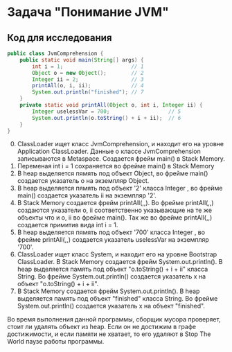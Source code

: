 ﻿# Задача "Понимание JVM"


## Код для исследования
```java
public class JvmComprehension {
    public static void main(String[] args) {
        int i = 1;                      // 1
        Object o = new Object();        // 2
        Integer ii = 2;                 // 3
        printAll(o, i, ii);             // 4
        System.out.println("finished"); // 7
    }
    private static void printAll(Object o, int i, Integer ii) {
        Integer uselessVar = 700;                   // 5
        System.out.println(o.toString() + i + ii);  // 6
    }
}
```

0. ClassLoader ищет класс JvmComprehension, и находит его на уровне Application ClassLoader. Данные о классе JvmComprehension записываются в Metaspace. Создается фрейм main() в Stack Memory.
1. Переменая int i = 1 сохраняется во фрейме main() в Stack Memory
2. В heap выделяется пямять под объект Object, во фрейме main() создается указатель o на экземпляр Object.
3. В heap выделяется пямять под объект '2' класса Integer , во фрейме main() создается указатель ii на экземпляр '2'.
4. В Stack Memory создается фрейм printAll(,,). Во фрейме printAll(,,) создаются указатели o, ii соответственно указывающие на те же объекты что и o, ii во фрейме main(). Так же во фрейме printAll(,,) создается примитив вида int i = 1.
5. В heap выделяется пямять под объект '700' класса Integer , во фрейме printAll(,,) создается указатель uselessVar на экземпляр '700'. 
6. ClassLoader ищет класс System, и находит его на уровне Bootstrap ClassLoader. В Stack Memory создается фрейм System.out.println(). В heap выделяется память под объект "o.toString() + i + ii" класса String. Во фрейме System.out.println() создается указатель x на объект "o.toString() + i + ii".
7. В Stack Memory создается фрейм System.out.println(). В heap выделяется память под объект "finished" класса String. Во фрейме System.out.println() создается указатель x на объект "finished".

Во время выполнения данной программы, сборщик мусора проверяет, стоит ли удалять объект из heap. Если он не достижим в графе достижимости, и если памяти не хватает, то его удаляют в Stop The World паузе работы программы.
